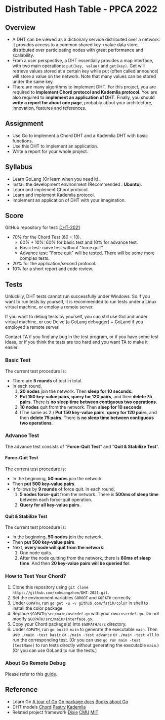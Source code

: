 # Distributed Hash Table - PPCA 2022

## Overview

 - A DHT can be viewed as a dictionary service distributed over a network: it provides access to a common shared key-&gt;value data store, distributed over participating nodes with great performance and scalability.
 - From a user perspective, a DHT essentially provides a map interface, with two main operations: <code>put(key, value)</code> and <code>get(key)</code>. Get will retrieve values stored at a certain key while put (often called announce) will store a value on the network. Note that many values can be stored under the same key.
 - There are many algorithms to implement DHT. For this project, you are required to <b>implement Chord protocol and Kademlia protocol</b>. You are also required to <b>implement an application of DHT</b>. Finally, you should <b>write a report for about one page</b>, probably about your architecture, innovation, features and references.

## Assignment

* Use Go to implement a Chord DHT and a Kademlia DHT with basic functions.
* Use this DHT to implement an application.
* Write a report for your whole project. 

## Syllabus

* Learn GoLang (Or learn when you need it).
* Install the development environment (Recommended : **Ubuntu**).
* Learn and implement Chord protocol.
* Learn and implement Kademlia protocol.
* Implement an application of DHT with your imagination.

## Score

GitHub repository for test: [DHT-2021](https://github.com/xmhuangzhen/DHT-2021)

- 70% for the Chord Test (60 + 10).
  - 60% + 10%: 60% for basic test and 10% for advance test.
  - Basic test: naive test without "force quit".
  - Advance test: "Force quit" will be tested. There will be some more complex tests.
- 20% for the application/second protocol.
- 10% for a short report and code review.

## Tests

Unluckily, DHT tests cannot run successfully under Windows. So if you want to run tests by yourself, it is recommended to run tests under a Linux virtual machine, or employ a remote server.

If you want to debug tests by yourself, you can still use GoLand under virtual machine, or use Delve (a GoLang debugger) + GoLand if you employed a remote server.

Contact TA if you find any bug in the test program, or if you have some test ideas, or if you think the tests are too hard and you want TA to make it easier.

### Basic Test

The current test procedure is:

* There are **5 rounds** of test in total.
* In each round,
  1. **20 nodes** join the network. Then **sleep for 10 seconds.**
  2. **Put 150 key-value pairs**, **query for 120 pairs**, and then **delete 75 pairs**. There is **no sleep time between contiguous two operations**.
  3. **10 nodes** quit from the network. Then **sleep for 10 seconds**.
  4. (The same as 2.) **Put 150 key-value pairs**, **query for 120 pairs**, and then **delete 75 pairs**. There is **no sleep time between contiguous two operations**.

### Advance Test

The advance test consists of "**Force-Quit Test**" and "**Quit & Stabilize Test**".

#### Force-Quit Test

The current test procedure is:

* In the beginning, **50 nodes** join the network.
* Then **put 500 key-value pairs**.
* It follows by **9 rounds** of force quit. In each round,
  1. **5 nodes force-quit** from the network. There is **500ms of sleep time** between each force-quit operation.
  2. **Query for all key-value pairs**.

#### Quit & Stabilize Test

The current test procedure is:

* In the beginning, **50 nodes** join the network.
* Then **put 500 key-value pairs**.
* Next, **every node will quit from the network**:
  1. One node quits.
  2. After the node quitting from the network, there is **80ms of sleep time**. And then **20 key-value pairs will be queried for**.

### How to Test Your Chord?

1. Clone this repository using `git clone https://github.com/xmhuangzhen/DHT-2021.git`.
2. Set the environment variables `GOROOT` and `GOPATH` correctly.
3. Under `GOPATH`, run `go get -u -v github.com/fatih/color` in shell to install the color package.
4. Replace `$GOPATH/src/main/userdef.go` with your own `userdef.go`. Do not modify `$GOPATH/src/main/interface.go`.
5. Copy your Chord package(s) into `$GOPATH/src` directory.
6. Under `GOPATH`, run `go build main` to generate the executable `main`. Then use `./main -test basic` or `./main -test advance` or `./main -test all` to run the corresponding test. (Or you can use `go run main -test [testName]` to run tests directly without generating the executable `main`.) (Or you can use GoLand to run the tests.)

### About Go Remote Debug

Please refer to this [guide](https://github.com/xmhuangzhen/DHT-2021/blob/master/guide/Go-Remote-Debug.md).

## Reference

- Learn Go
[A tour of Go](https://tour.golang.org/)
[Go package docs](http://golang.org/pkg/)
[Books about Go](https://github.com/golang/go/wiki/Books)
- DHT models
[Chord](https://en.wikipedia.org/wiki/Chord_(peer-to-peer))
[Pastry](https://en.wikipedia.org/wiki/Pastry_(DHT))
[Kademlia](https://en.wikipedia.org/wiki/Kademlia)
- Related project framework
[Dixie](https://cit.dixie.edu/cs/3410/asst_chord.php)
[CMU](https://www.cs.cmu.edu/~dga/15-744/S07/lectures/16-dht.pdf)
[MIT](https://pdos.csail.mit.edu/papers/sit-phd-thesis.pdf)

